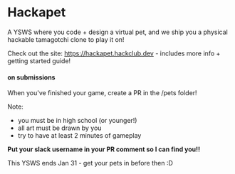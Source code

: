 # Hackapet

A YSWS where you code + design a virtual pet, and we ship you a physical hackable tamagotchi clone to play it on!

Check out the site: https://hackapet.hackclub.dev - includes more info + getting started guide!

#### on submissions

When you've finished your game, create a PR in the /pets folder! 

Note:
- you must be in high school (or younger!)
- all art must be drawn by you
- try to have at least 2 minutes of gameplay 

**Put your slack username in your PR comment so I can find you!!**

This YSWS ends Jan 31 - get your pets in before then :D

